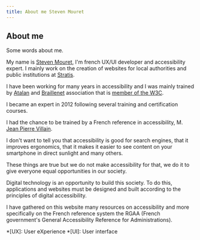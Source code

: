 ```yaml
---
title: About me Steven Mouret
---
```


## About me

Some words about me.

My name is [Steven Mouret](https://www.linkedin.com/in/steven-mouret-1b693260/), I'm french UX/UI developer and accessibility expert. I mainly work on the creation of websites for local authorities and public institutions at [Stratis](http://www.stratis.fr).

I have been working for many years in accessibility and I was mainly trained by [Atalan](https://atalan.fr) and [Braillenet](https://www.braillenet.org/en/) association that is [member of the W3C](https://www.w3.org/Consortium/Member/Testimonial/#t1256).

I became an expert in 2012 following several training and certification courses.

I had the chance to be trained by a French reference in accessibility, M. [Jean Pierre Villain](https://www.linkedin.com/in/jean-pierre-villain-b8a52033/).

I don't want to tell you that accessibility is good for search engines, that it improves ergonomics, that it makes it easier to see content on your smartphone in direct sunlight and many others.

These things are true but we do not make accessibility for that, we do it to give everyone equal opportunities in our society.

Digital technology is an opportunity to build this society. To do this, applications and websites must be designed and built according to the principles of digital accessibility.

I have gathered on this website many resources on accessibility and more specifically on the French reference system the RGAA (French government's General Accessibility Reference for Administrations).

*[UX]: User eXperience
*[UI]: User interface
